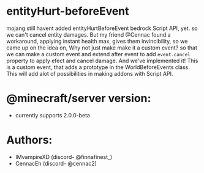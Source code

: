 # entityHurt-beforeEvent

mojang still havent added entityHurtBeforeEvent bedrock Script API, yet.
so we can't cancel entity damages.
But my friend @Cennac found a workaround, applying instant health max, gives them invincibility,
so we came up on the idea on, Why not just make make it a custom event?
so that we can make a custom event and extend after event to add  `event.cancel` property to apply efect and cancel damage.
And we've implemented it!
This is a custom event, that adds a prototype in the WorldBeforeEvents class.
This will add alot of possibilities in making addons with Script API.  

# @minecraft/server version:
- currently supports 2.0.0-beta

# Authors:
- IMvampireXD (discord- @finnafinest_)
- CennacEh (discord- @cennac2)
